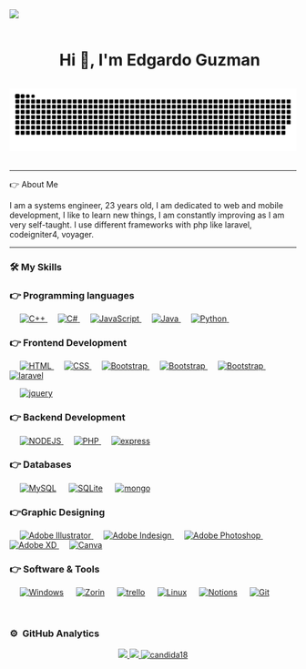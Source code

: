 
<!--horizontal divider(gradiant)-->
<img src="https://user-images.githubusercontent.com/73097560/115834477-dbab4500-a447-11eb-908a-139a6edaec5c.gif">

<!--h1 without bottom border-->
<div id="user-content-toc">
  <ul align="center">
    <summary><h1 style="display: inline-block">Hi 👋, I'm Edgardo Guzman</h1></summary>
  </ul>
</div>


<!--- snake -->
<div align="center">
  <img  src="https://github.com/1999AZZAR/1999AZZAR/blob/main/resources/img/grid-snake.svg"
       alt="snake" /></a>
</div>

<br>


<hr>
👉 About Me
  &emsp;
<p>I am a systems engineer, 23 years old, I am dedicated to web and mobile development, I like to learn new things, I am constantly improving as I am very self-taught. 
I use different frameworks with php like laravel, codeigniter4, voyager.</p>
<hr>

### 🛠️ My Skills

### 👉 Programming languages

<p align="left"> 
  &emsp;
  <a href="https://www.w3schools.com/cpp/" target="_blank"> 
    <img alt="C++" src="https://img.shields.io/badge/C%2B%2B-00599C?style=for-the-badge&logo=c%2B%2B&logoColor=white">
  </a>
  &emsp;
  <a href="https://www.w3schools.com/cpp/" target="_blank"> 
    <img alt="C#" src="https://img.shields.io/badge/C%23-239120?style=for-the-badge&logo=c-sharp&logoColor=white">
  </a>
  &emsp;
  <a href="https://developer.mozilla.org/en-US/docs/Web/JavaScript" target="_blank"> 
     <img alt="JavaScript" src="https://img.shields.io/badge/JavaScript-F7DF1E?style=for-the-badge&logo=javascript&logoColor=black">
   </a>
  &emsp;
  <a href="https://www.java.com" target="_blank"> 
    <img alt="Java" src="https://img.shields.io/badge/Java-ED8B00?style=for-the-badge&logo=openjdk&logoColor=white">
  </a>
  &emsp;
   <a href="https://www.python.org" target="_blank">
    <img alt="Python" src="https://img.shields.io/badge/Python-14354C?style=for-the-badge&logo=python&logoColor=white">
  </a>
  &emsp;
  
</p>

### 👉 Frontend Development
<p align="left"> 
  &emsp; 
  <a href="https://www.w3.org/html/" target="_blank"> 
   <img alt="HTML" src="https://img.shields.io/badge/HTML5-E34F26?style=for-the-badge&logo=html5&logoColor=white">
  </a>   
  &emsp;
  <a href="https://www.w3schools.com/css/" target="_blank">
    <img alt="CSS" src="https://img.shields.io/badge/CSS3-1572B6?style=for-the-badge&logo=css3&logoColor=white">
  </a> 
   &emsp;
  <a href="https://getbootstrap.com" target="_blank"> 
    <img alt="Bootstrap" src="https://img.shields.io/badge/Bootstrap-563D7C?style=for-the-badge&logo=bootstrap&logoColor=white"/>
  </a>
  &emsp;
  <a href="#" target="_blank"> 
    <img alt="Bootstrap" src="https://img.shields.io/badge/React-20232A?style=for-the-badge&logo=react&logoColor=61DAFB"/>
  </a>
  &emsp;
   <a href="#" target="_blank"> 
    <img alt="Bootstrap" src="https://img.shields.io/badge/React_Native-20232A?style=for-the-badge&logo=react&logoColor=61DAFB"/>
  </a>
  &emsp;
   <a href="#" target="_blank"> 
    <img alt="laravel" src="https://img.shields.io/badge/Laravel-FF2D20?style=for-the-badge&logo=laravel&logoColor=white"/>
  </a>
  
  &emsp;
   <a href="#" target="_blank"> 
    <img alt="jquery" src="https://img.shields.io/badge/jQuery-0769AD?style=for-the-badge&logo=jquery&logoColor=white"/>
  </a>
</p>

### 👉 Backend Development
<p align="left"> 
  &emsp; 
  <a href="#" target="_blank"> 
   <img alt="NODEJS" src="https://img.shields.io/badge/Node.js-43853D?style=for-the-badge&logo=node.js&logoColor=white">
  </a>   
  &emsp;
  <a href="#" target="_blank">
    <img alt="PHP" src="https://img.shields.io/badge/PHP-777BB4?style=for-the-badge&logo=php&logoColor=white">
  </a> 
   &emsp;
  <a href="#" target="_blank"> 
    <img alt="express" src="https://img.shields.io/badge/Express.js-404D59?style=for-the-badge"/>
  </a>
</p>


### 👉 Databases
<p align="left">
  &emsp;
    <a href="https://www.mysql.com/"><img alt="MySQL" src="https://img.shields.io/badge/MySQL-00000F?style=for-the-badge&logo=mysql&logoColor=white"></a>
  &emsp;
    <a href="https://www.sqlite.org/"><img alt="SQLite" src ="https://img.shields.io/badge/SQLite-07405E?style=for-the-badge&logo=sqlite&logoColor=white"/></a>
  &emsp;
    <a href="#"><img alt="mongo" src="https://img.shields.io/badge/MongoDB-4EA94B?style=for-the-badge&logo=mongodb&logoColor=white"></a>
 </p>
  
### 👉Graphic Designing
<p align="left">
  &emsp;
  	
  
   <a href="https://www.adobe.com/in/products/illustrator.html" target="_blank"> 
    <img alt="Adobe Illustrator" src="https://img.shields.io/badge/Adobe%20Illustrator-FF9A00?style=for-the-badge&logo=adobe%20illustrator&logoColor=white"/>
  </a> 
  &emsp;
  <a href="https://www.adobe.com/in/products/indesign.html" target="_blank"> 
    <img alt="Adobe Indesign" src="https://img.shields.io/badge/Adobe%20InDesign-FF3366?style=for-the-badge&logo=Adobe%20InDesign&logoColor=white"/> 
  </a> 
    &emsp;
  <a href="https://www.adobe.com/in/products/photoshop.html" target="_blank"> 
    <img alt="Adobe Photoshop" src="https://img.shields.io/badge/Adobe%20Photoshop-31A8FF?style=for-the-badge&logo=Adobe%20Photoshop&logoColor=black"/>
  </a>
   &emsp;
  <a href="#" target="_blank"> 
   <img alt="Adobe XD" src="https://img.shields.io/badge/Adobe%20XD-470137?style=for-the-badge&logo=Adobe%20XD&logoColor=#FF61F6"/>
  </a>
    &emsp;
  <a href="#">
  	<img alt="Canva" src="https://img.shields.io/badge/Canva-%2300C4CC.svg?&style=for-the-badge&logo=Canva&logoColor=white"/>
  </a>
 </p>

 ### 👉 Software & Tools
 
<p>
  &emsp;
    <a href="#"><img alt="Windows" src="https://img.shields.io/badge/Windows-0078D6?style=for-the-badge&logo=windows&logoColor=white"></a>
  &emsp;
    <a href="#"><img alt="Zorin" src="https://img.shields.io/badge/Zorin%20OS-0CC1F3?style=for-the-badge&logo=zorin&logoColor=white"></a>
  &emsp;
    <a href="#"><img alt="trello" src="https://img.shields.io/badge/Trello-0052CC?style=for-the-badge&logo=trello&logoColor=white"></a>
  &emsp;
    <a href="#"><img alt="Linux" src="https://img.shields.io/badge/Linux-FCC624?style=for-the-badge&logo=linux&logoColor=black"></a>
  &emsp;
    <a href="#"><img alt="Notions" src="https://img.shields.io/badge/Notion-000000?style=for-the-badge&logo=notion&logoColor=white"></a>
  &emsp;
    <a href="#"><img alt="Git" src="https://img.shields.io/badge/GIT-E44C30?style=for-the-badge&logo=git&logoColor=white"></a>
</p>

<br/>

### ⚙️ &nbsp;GitHub Analytics

<p align="center">
<a href="#">
  <img height="180em" src="https://github-readme-stats-eight-theta.vercel.app/api?username=edgardoguzman31&show_icons=true&theme=algolia&include_all_commits=true&count_private=true"/>
  <img height="180em" weight="100%" src="https://github-readme-stats-eight-theta.vercel.app/api/top-langs/?username=edgardoguzman31&layout=compact&langs_count=8&theme=algolia"/>
  <img src="https://github-readme-streak-stats.herokuapp.com/?user=edgardoguzman31&theme=algolia" alt="candida18"  />
  </a>
</p>

<br>



